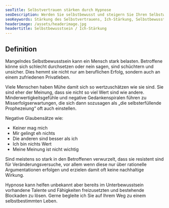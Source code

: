 ```yaml
---
seoTitle: Selbstvertrauen stärken durch Hypnose
seoDescription: Werden Sie selbstbewusst und steigern Sie Ihren Selbstwert
seoKeywords: Stärkung des Selbstvertrauens, Ich-Stärkung, Selbstbewusst Leben, Selbstbestimmt Leben, Selbstwertschätzung, Selbstliebe, innere Talente entdecken, innerer Selbstwert steigern, grösserer Selbstwert, innere Ressourcen stärken, Selbstzweifel beseitigen, Stark sein, Selbstbewusst auftreten, Nein-Sagen können, positives Selbstbild
headerimage: /assets/headerimage.jpg
headertitle: Selbstbewusstsein / Ich-Stärkung
---
```


## Definition

Mangelndes Selbstbewusstsein kann ein Mensch stark belasten. Betroffene könne sich schlecht durchsetzen oder nein sagen, sind schüchtern und unsicher. Dies hemmt sie nicht nur am beruflichen Erfolg, sondern auch an einem zufriedenen Privatleben.

Viele Menschen haben Mühe damit sich so wertzuschätzen wie sie sind. Sie sind eher der Meinung, dass sie nicht so viel Wert sind wie andere. Minderwertigkeitsgefühle und negative Gedankenspiralen führen zu Misserfolgserwartungen, die sich dann sozusagen als „die selbsterfüllende Prophezeiung“ oft auch einstellen.

Negative Glaubensätze wie:

- Keiner mag mich
- Mir gelingt eh nichts
- Die anderen sind besser als ich
- Ich bin nichts Wert
- Meine Meinung ist nicht wichtig <br/>

Sind meistens so stark in den Betroffenen verwurzelt, dass sie resistent sind für Veränderungsversuche, vor allem wenn diese nur über rationelle Argumentationen erfolgen und erzielen damit oft keine nachhaltige Wirkung.

Hypnose kann helfen unbekannt aber bereits im Unterbewusstsein vorhandene Talente und Fähigkeiten freizusetzten und bestehende Blockaden zu lösen. Gerne begleite ich Sie auf Ihrem Weg zu einem selbstbestimmten Leben.
